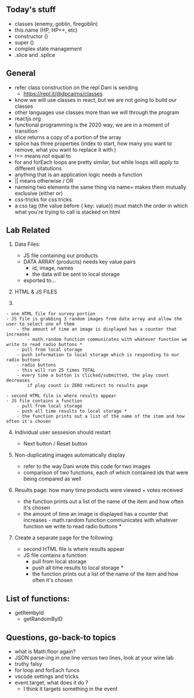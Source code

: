 ## Today's stuff
* classes (enemy, goblin, firegoblin)
* this.name (HP, HP++, etc)
* constructor ()
* super ()
* complex state management
* .slice and .splice

## General
* refer class construction on the repl Dani is sending
    * https://repl.it/@dpcairns/classes
* know we will use classes in react, but we are not going to build our classes 
* other languages use classes more than we will through the program 
* reactjs.org
* functional programming is the 2020 way, we are in a moment of transition 
* slice returns a copy of a portion of the array 
* splice has three properties (index to start, how many you want to remove, what you want to replace it with )
* !== means not equal to
* for and forEach loops are pretty similar, but while loops will apply to different sitatutions 
* anything that is an application logic needs a function
* || means otherwise / OR
* nameing two elements the same thing via name= makes them mutually exclusive (either or)
* css-tricks for css tricks 
* a css tag (the value before { key: value}) must match the order in which what you're trying to call is stacked on html 

## Lab Related 
1. Data Files:
    - JS file containing our products
    - DATA ARRAY (products) needs key value pairs
        - id, image, names
        - the data will be sent to local storage 
    - exported to...

2. HTML & JS FILES
3. 

    - one HTML file for survey portion
    - JS file is grabbing 3 random images from data array and allow the user to select one of them
        - the amount of time an image is displayed has a counter that increases 
            - math.random function communicates with whatever function we write to read radio buttons * 
        - pull from local storage
        - push information to local storage which is responding to our radio buttons 
        - radio buttons 
        - this will run 25 times TOTAL
        - every time a button is clicked/submitted, the play count decreases
            if play count is ZERO redirect to results page

    - second HTML file is where results appear
    - JS file contains a function 
        - pull from local storage 
        - push all time results to local storage *
        - the function prints out a list of the name of the item and how often it's chosen 

4. Individual user sessesion should restart
    - Next button / Reset button

5. Non-duplicating images automatically display
    - refer to the way Dani wrote this code for two images 
    - comparison of two functions, each of which contained ids that were being compared as well

6. Results page: how many time products were viewed + votes received
    - the function prints out a list of the name of the item and how often it's chosen 
    - the amount of time an image is displayed has a counter that increases 
                - math.random function communicates with whatever function we write to read radio buttons * 

7. Create a separate page for the following:
    - second HTML file is where results appear
    - JS file contains a function 
        - pull from local storage 
        - push all time results to local storage *
        - the function prints out a list of the name of the item and how often it's chosen 

## List of functions: 
 - getItembyId 
    - getRandomByID


## Questions, go-back-to topics
* what is Math.floor again?
* JSON parse-ing in one line versus two lines, look at your wine lab
* truthy falsy
* for loop and forEach funcs
* vscode settings and tricks 
* event.target, what does it do ?
    * I think it targets something in the event

